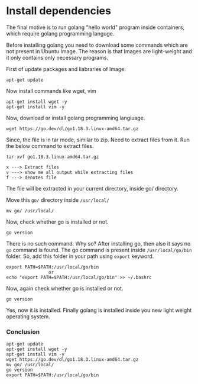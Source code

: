 # Install dependencies
The final motive is to run golang "hello world" program inside containers, which require golang programming languge. 

Before installing golang you need to download some commands which are not present
in Ubuntu Image. The reason is that Images are light-weight and it only contains 
only necessary programs.

First of update packages and liabraries of Image:

    apt-get update 

Now install commands like wget, vim

    apt-get install wget -y
    apt-get install vim -y

Now, download or install golang programming langiuage.

    wget https://go.dev/dl/go1.18.3.linux-amd64.tar.gz

Since, the file is in tar mode, similar to zip. Need to extract files
from it. Run the below command to extract files.

    tar xvf go1.18.3.linux-amd64.tar.gz

    x ---> Extract files
    v ---> show me all output while extracting files
    f ---> denotes file
The file will be extracted in your current directory, inside go/ directory.

Move this `go/` directory inside `/usr/local/`

    mv go/ /usr/local/

Now, check whether go is installed or not.

    go version

There is no such command. Why so? After installing go, then also it says 
no `go` command is found. The go command is present inside `/usr/local/go/bin` folder. So, add this folder in your path using `export` keyword.

    export PATH=$PATH:/usr/local/go/bin
                    or 
    echo "export PATH=$PATH:/usr/local/go/bin" >> ~/.bashrc

Now, again check whether go is installed or not.

    go version

Yes, now it is installed. Finally golang is installed inside you new
light weight operating system.

### Conclusion

    apt-get update 
    apt-get install wget -y
    apt-get install vim -y
    wget https://go.dev/dl/go1.18.3.linux-amd64.tar.gz
    mv go/ /usr/local/
    go version
    export PATH=$PATH:/usr/local/go/bin


